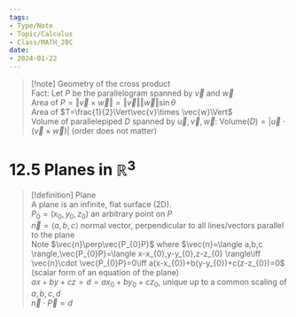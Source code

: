 ```yaml
---
tags:
- Type/Note
- Topic/Calculus
- Class/MATH_20C
date:
- 2024-01-22
---
```

> [!note] Geometry of the cross product  
> Fact: Let $P$ be the parallelogram spanned by $\vec{v}$ and $\vec{w}$  
> Area of $P=\Vert \vec{v}\times \vec{w}\Vert=\Vert\vec{v}\Vert\Vert \vec{w}\Vert \sin \theta$  
> Area of $T=\frac{1}{2}\Vert\vec{v}\times \vec{w}\Vert$  
> Volume of parallelepiped $D$ spanned by $\vec{u},\vec{v},\vec{w}$: $\text{Volume}(D)=\vert\vec{u}\cdot(\vec{v}\times \vec{w})\vert$  (order does not matter)  

# 12.5 Planes in $\mathbb{R}^{3}$  

> [!definition] Plane  
> A plane is an infinite, flat surface (2D).  
> $P_{0}=(x_{0},y_{0},z_{0})$ an arbitrary point on $P$  
> $\vec{n}=\langle a,b,c \rangle$ normal vector, perpendicular to all lines/vectors parallel to the plane  
> Note $\vec{n}\perp\vec{P_{0}P}$ where $\vec{n}=\langle a,b,c \rangle,\vec{P_{0}P}=\langle x-x_{0},y-y_{0},z-z_{0} \rangle\iff \vec{n}\cdot \vec{P_{0}P}=0\iff a(x-x_{0})+b(y-y_{0})+c(z-z_{0})=0$  (scalar form of an equation of the plane)  
> $ax+by+cz=d=ax_{0}+by_{0}+cz_{0}$, unique up to a common scaling of $a,b,c,d$  
> $\vec{n}\cdot \vec{P}=d$  
